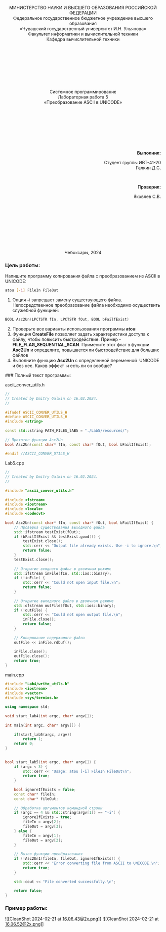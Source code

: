 <div>
<p align="center" style="font-size=14pt; font-weight: bolder;">МИНИСТЕРСТВО НАУКИ И ВЫСШЕГО ОБРАЗОВАНИЯ РОССИЙСКОЙ ФЕДЕРАЦИИ
<br>
Федеральное государственное бюджетное учреждение высшего образования
<br>
«Чувашский государственный университет И.Н. Ульянова»
<br>
Факультет информатики и вычислительной техники 
<br>
Кафедра вычислительной техники
<br> <br> <br> <br> <br> <br> <br><br> <br> <br>
Системное программирование
<br>
Лабораторная работа 5
<br>
«Преобразование ASCII в UNICODE»
</p>

<br> <br> <br> <br><br> <br><br>

<span>
<p align="right" style="font-size=14pt; font-weight: bolder;">Выполнил:</p>
<p align="right" style="font-size=14pt;">Студент группы ИВТ-41-20 <br>
Галкин Д.С.
</p>
</span> <br>

<span>
<p align="right" style="font-size=14pt; font-weight: bolder;">Проверил:</p>
<p align="right" style="font-size=14pt;">Яковлев С.B.</p>
</span>

<br> <br>
<br> <br>
<br> <br>
<br> <br>
<p align="center" style="font-size=10pt;">Чебоксары, 2024</p>
<div style="page-break-after:always;  visibility:hidden"></div>
</div>

### Цель работы:

Напишите программу копирования файла с преобразованием из ASCII в UNICODE:
```bash
atou [-i] FileIn FileOut
```
1. Опция **-i** запрещает замену существующего файла. Непосредственное преобразование файла необходимо осуществить служебной функцией:
```cpp
BOOL Asc2Un(LPCTSTR fIn, LPCTSTR fOut, BOOL bFailfExist)
```
2. Проверьте все варианты использования программы **atou**
3. Функция **CreateFile** позволяет задать характеристики доступа к файлу, чтобы повысить быстродействие. Пример - **FILE_FLAG_SEQUENTIAL_SCAN**. Примените этот флаг в функции  **Asc2Un** и определите, повышается ли быстродействие для больших файлов
4. Выполните функцию **Asc2Un** с определенной переменной  UNICODE и без нее. Каков эффект  и есть ли он вообще?
<div style="page-break-after:always;  visibility:hidden"></div>
### Полный текст программы:

ascii_conver_utils.h
```cpp
//  
// Created by Dmitry Galkin on 16.02.2024.  
//  
  
#ifndef ASCII_CONVER_UTILS_H  
#define ASCII_CONVER_UTILS_H  
#include <string>  
  
const std::string PATH_FILES_lAB5 = "./Lab5/resources/";  
  
// Прототип функции Asc2Un  
bool Asc2Un(const char* fIn, const char* fOut, bool bFailIfExist);  
  
#endif //ASCII_CONVER_UTILS_H
```

<div style="page-break-after:always;  visibility:hidden"></div>

Lab5.cpp
```cpp
//  
// Created by Dmitry Galkin on 16.02.2024.  
//  
  
#include "ascii_conver_utils.h"  
  
#include <fstream>  
#include <iostream>  
#include <locale>  
#include <codecvt>  
    
bool Asc2Un(const char* fIn, const char* fOut, bool bFailIfExist) {  
    // Проверка существования выходного файла  
    std::ifstream testExist(fOut);  
    if (bFailIfExist && testExist.good()) {  
        testExist.close();  
        std::cerr << "Output file already exists. Use -i to ignore.\n";  
        return false;  
    }  
    testExist.close();  
  
    // Открытие входного файла в двоичном режиме  
    std::ifstream inFile(fIn, std::ios::binary);  
    if (!inFile) {  
        std::cerr << "Could not open input file.\n";  
        return false;  
    }  
  
    // Открытие выходного файла в двоичном режиме  
    std::ofstream outFile(fOut, std::ios::binary);  
    if (!outFile) {  
        std::cerr << "Could not open output file.\n";  
        inFile.close();  
        return false;  
    }  
  
    // Копирование содержимого файла  
    outFile << inFile.rdbuf();  
  
    inFile.close();  
    outFile.close();  
    return true;  
}
```

<div style="page-break-after:always;  visibility:hidden"></div>

main.cpp
```cpp
#include "Lab4/write_utils.h"  
#include <iostream>  
#include <vector>  
#include <sys/termios.h>  
  
using namespace std; 
  
void start_lab4(int argc, char* argv[]);  
  
int main(int argc, char* argv[]) {  
  
    if(start_lab5(argc, argv))  
	    return 1; 
    return 0;  
}
  
  
bool start_lab5(int argc, char* argv[]) {  
    if (argc < 3) {  
        std::cerr << "Usage: atou [-i] FileIn FileOut\n";  
        return true;  
    }  
  
    bool ignoreIfExists = false;  
    const char* fileIn;  
    const char* fileOut;  
  
    // Обработка аргументов командной строки  
    if (argc == 4 && std::string(argv[1]) == "-i") {  
        ignoreIfExists = true;  
        fileIn = argv[2];  
        fileOut = argv[3];  
    } else {  
        fileIn = argv[1];  
        fileOut = argv[2];  
    }  
  
    // Вызов функции преобразования  
    if (!Asc2Un1(fileIn, fileOut, ignoreIfExists)) {  
        std::cerr << "Error converting file from ASCII to UNICODE.\n";  
        return true;  
    }  
  
    std::cout << "File converted successfully.\n";  
  
    return false;  
}
```


<div style="page-break-after:always;  visibility:hidden"></div>

### Пример работы:

![[CleanShot 2024-02-21 at 16.06.43@2x.png]]
![[CleanShot 2024-02-21 at 16.06.52@2x.png]]